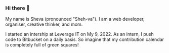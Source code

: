 ### Hi there 👋

My name is Sheva (pronounced "Sheh-va"). I am a web developer, organiser, creative thinker, and mom.

I started an intership at Leverage IT on My 9, 2022. As an intern, I push code to Bitbucket on a daily basis. So imagine that my contribution calendar is completely full of green squares!

<!--
**shevastraus/shevastraus** is a ✨ _special_ ✨ repository because its `README.md` (this file) appears on your GitHub profile.

Here are some ideas to get you started:

- 🔭 I’m currently working on ...
- 🌱 I’m currently learning ...
- 👯 I’m looking to collaborate on ...
- 🤔 I’m looking for help with ...
- 💬 Ask me about ...
- 📫 How to reach me: ...
- 😄 Pronouns: ...
- ⚡ Fun fact: ...
-->
